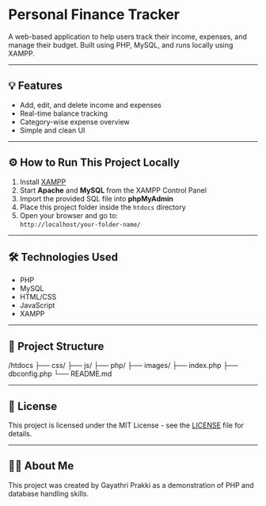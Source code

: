 # Personal Finance Tracker

A web-based application to help users track their income, expenses, and manage their budget. Built using PHP, MySQL, and runs locally using XAMPP.

---

## 💡 Features
- Add, edit, and delete income and expenses
- Real-time balance tracking
- Category-wise expense overview
- Simple and clean UI

---

## ⚙️ How to Run This Project Locally
1. Install [XAMPP](https://www.apachefriends.org/index.html)
2. Start **Apache** and **MySQL** from the XAMPP Control Panel
3. Import the provided SQL file into **phpMyAdmin**
4. Place this project folder inside the `htdocs` directory
5. Open your browser and go to:  
   `http://localhost/your-folder-name/`

---

## 🛠️ Technologies Used
- PHP
- MySQL
- HTML/CSS
- JavaScript
- XAMPP

---

## 📂 Project Structure
/htdocs
├── css/
├── js/
├── php/
├── images/
├── index.php
├── dbconfig.php
└── README.md

---

## 📄 License
This project is licensed under the MIT License - see the [LICENSE](LICENSE) file for details.

---

## 🙋‍♀️ About Me
This project was created by Gayathri Prakki as a demonstration of PHP and database handling skills.

